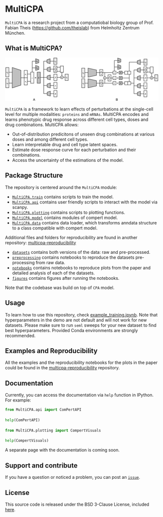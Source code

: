 # MultiCPA

`MultiCPA` is a research project from a computatiobal biology group of Prof. Fabian 
Theis (https://github.com/theislab) from Helmholtz Zentrum München. 

## What is MultiCPA?
![Screenshot](Figure.png)

`MultiCPA` is a framework to learn effects of perturbations at the single-cell level for multiple modalities: `proteins` and `mRNAs`. 
MultiCPA encodes and learns phenotypic drug response across different cell types, doses and drug combinations. MultiCPA allows:

* Out-of-distribution predicitons of unseen drug combinations at various doses and among different cell types.
* Learn interpretable drug and cell type latent spaces.
* Estimate dose response curve for each perturbation and their combinations.
* Access the uncertainty of the estimations of the model.

## Package Structure

The repository is centered around the `MultiCPA` module:

* [`MultiCPA.train`](MultiCPA/train.py) contains scripts to train the model.
* [`MultiCPA.api`](MultiCPA/api.py) contains user friendly scripts to interact with the model via scanpy.
* [`MultiCPA.plotting`](MultiCPA/plotting.py) contains scripts to plotting functions.
* [`MultiCPA.model`](MultiCPA/model.py) contains modules of compert model.
* [`MultiCPA.data`](MultiCPA/data.py) contains data loader, which transforms anndata structure to a class compatible with compert model.

Additional files and folders for reproducibility are found in another repository: [multicpa-reproducibility](https://github.com/theislab/multicpa-reproducibility)

* [`datasets`](datasets/) contains both versions of the data: raw and pre-processed.
* [`preprocessing`](preprocessing/) contains notebooks to reproduce the datasets pre-processing from raw data.
* [`notebooks`](notebooks/) contains notebooks to reproduce plots from the paper and detailed analysis of each of the datasets.
* [`figures`](figures/) contains figures after running the notebooks.

Note that the codebase was build on top of `CPA` model.

## Usage

To learn how to use this repository, check [example_training.ipynb](https://github.com/theislab/multicpa-reproducibility/blob/main/notebooks/example_training.ipynb).
Note that hyperparameters in the demo are not default and will not work for new datasets. Please make
sure to run `seml` sweeps for your new dataset to find best hyperparameters. Provided Conda environments are strongly recommended. 

## Examples and Reproducibility
All the examples and the reproducibility notebooks for the plots in the paper could be found in the [multicpa-reproducibility](https://github.com/theislab/multicpa-reproducibility) repository.

## Documentation

Currently, you can access the documentation via `help` function in IPython. For example:

```python
from MultiCPA.api import ComPertAPI

help(ComPertAPI)

from MultiCPA.plotting import CompertVisuals

help(CompertVisuals)

```

A separate page with the documentation is coming soon.

## Support and contribute

If you have a question or noticed a problem, you can post an [`issue`](https://github.com/theislab/multicpa/).

## License

This source code is released under the BSD 3-Clause License, included [here](LICENSE).
